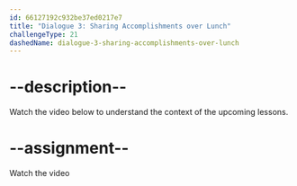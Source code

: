```yaml
---
id: 66127192c932be37ed0217e7
title: "Dialogue 3: Sharing Accomplishments over Lunch"
challengeType: 21
dashedName: dialogue-3-sharing-accomplishments-over-lunch
---
```


# --description--

Watch the video below to understand the context of the upcoming lessons.

# --assignment--

Watch the video
